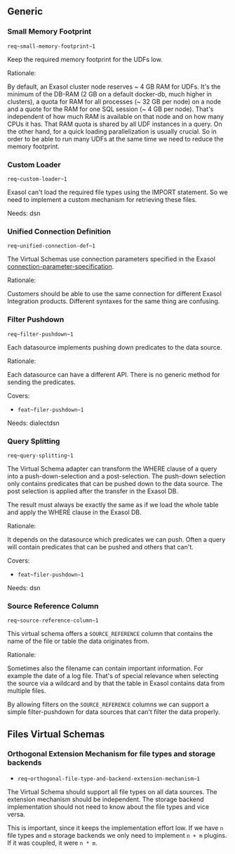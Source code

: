 ## Generic

### Small Memory Footprint

`req~small-memory-footprint~1`

Keep the required memory footprint for the UDFs low.

Rationale:

By default, an Exasol cluster node reserves ~ 4 GB RAM for UDFs.
It's the minimum of the DB-RAM (2 GB on a default docker-db, much higher in clusters), a quota for RAM for all processes (~ 32 GB per node) on a node and a quote for the RAM for one SQL session (~ 4 GB per node).
That's independent of how much RAM is available on that node and on how many CPUs it has.
That RAM quota is shared by all UDF instances in a query.
On the other hand, for a quick loading parallelization is usually crucial.
So in order to be able to run many UDFs at the same time we need to reduce the memory footprint.

### Custom Loader

`req~custom-loader~1`

Exasol can't load the required file types using the IMPORT statement. So we need to implement a custom mechanism for retrieving these files.

Needs: dsn

### Unified Connection Definition

`req~unified-connection-def~1`

The Virtual Schemas use connection parameters specified in the Exasol [connection-parameter-specification](https://github.com/exasol/connection-parameter-specification/).

Rationale:

Customers should be able to use the same connection for different Exasol Integration products. Different syntaxes for the same thing are confusing.

### Filter Pushdown

`req~filter-pushdown~1`

Each datasource implements pushing down predicates to the data source.

Rationale:

Each datasource can have a different API. There is no generic method for sending the predicates.

Covers:

* `feat~filer-pushdown~1`

Needs: dialectdsn

### Query Splitting

`req~query-splitting~1`

The Virtual Schema adapter can transform the WHERE clause of a query into a push-down-selection and a post-selection. The push-down selection only contains predicates that can be pushed down to the data source. The post selection is applied after the transfer in the Exasol DB.

The result must always be exactly the same as if we load the whole table and apply the WHERE clause in the Exasol DB.

Rationale:

It depends on the datasource which predicates we can push. Often a query will contain predicates that can be pushed and others that can't.

Covers:

* `feat~filer-pushdown~1`

Needs: dsn

### Source Reference Column

`req~source-reference-column~1`

This virtual schema offers a `SOURCE_REFERENCE` column that contains the name of the file or table the data originates from.

Rationale:

Sometimes also the filename can contain important information. For example the date of a log file. That's of special relevance when selecting the source via a wildcard and by that the table in Exasol contains data from multiple files.

By allowing filters on the `SOURCE_REFERENCE` columns we can support a simple filter-pushdown for data sources that can't filter the data properly.

## Files Virtual Schemas

### Orthogonal Extension Mechanism for file types and storage backends

* `req~orthogonal-file-type-and-backend-extension-mechanism~1`

The Virtual Schema should support all file types on all data sources.
The extension mechanism should be independent. The storage backend implementation should not need to know about the file types and vice versa.

This is important, since it keeps the implementation effort low. If we have `n` file types and `m` storage backends we only need to implement `n + m` plugins.
If it was coupled, it were `n * m`.